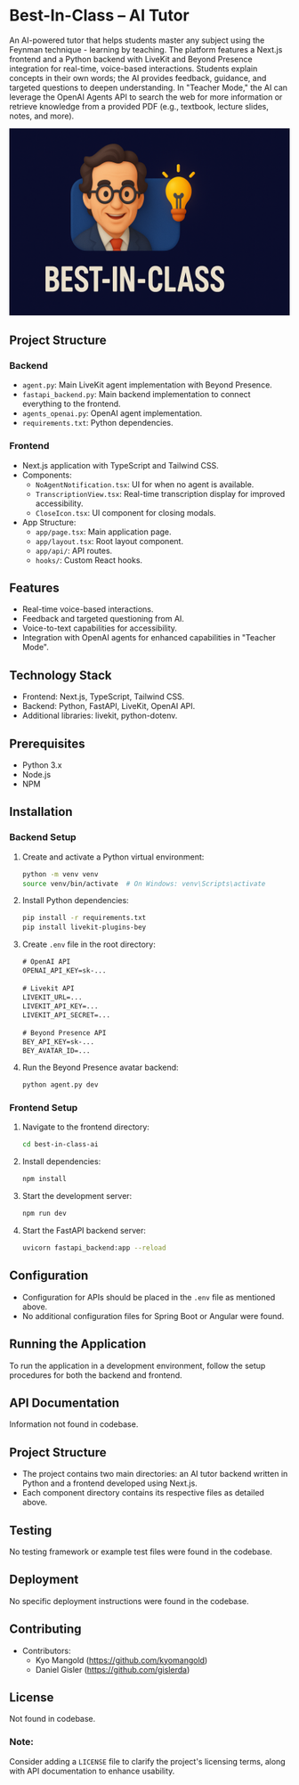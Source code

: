 # Best-In-Class – AI Tutor

An AI-powered tutor that helps students master any subject using the Feynman technique - learning by teaching. The platform features a Next.js frontend and a Python backend with LiveKit and Beyond Presence integration for real-time, voice-based interactions. Students explain concepts in their own words; the AI provides feedback, guidance, and targeted questions to deepen understanding. In "Teacher Mode," the AI can leverage the OpenAI Agents API to search the web for more information or retrieve knowledge from a provided PDF (e.g., textbook, lecture slides, notes, and more).

![Best-In-Class - AI Tutor Screenshot](./best_in_class_ai_feynman.png)

## Project Structure

### Backend
- `agent.py`: Main LiveKit agent implementation with Beyond Presence.
- `fastapi_backend.py`: Main backend implementation to connect everything to the frontend.
- `agents_openai.py`: OpenAI agent implementation.
- `requirements.txt`: Python dependencies.

### Frontend
- Next.js application with TypeScript and Tailwind CSS.
- Components:
  - `NoAgentNotification.tsx`: UI for when no agent is available.
  - `TranscriptionView.tsx`: Real-time transcription display for improved accessibility.
  - `CloseIcon.tsx`: UI component for closing modals.
- App Structure:
  - `app/page.tsx`: Main application page.
  - `app/layout.tsx`: Root layout component.
  - `app/api/`: API routes.
  - `hooks/`: Custom React hooks.

## Features
- Real-time voice-based interactions.
- Feedback and targeted questioning from AI.
- Voice-to-text capabilities for accessibility.
- Integration with OpenAI agents for enhanced capabilities in "Teacher Mode".

## Technology Stack
- Frontend: Next.js, TypeScript, Tailwind CSS.
- Backend: Python, FastAPI, LiveKit, OpenAI API.
- Additional libraries: livekit, python-dotenv.

## Prerequisites
- Python 3.x
- Node.js
- NPM

## Installation

### Backend Setup
1. Create and activate a Python virtual environment:
    ```bash
    python -m venv venv
    source venv/bin/activate  # On Windows: venv\Scripts\activate
    ```

2. Install Python dependencies:
    ```bash
    pip install -r requirements.txt
    pip install livekit-plugins-bey
    ```

3. Create `.env` file in the root directory:
    ```env
    # OpenAI API  
    OPENAI_API_KEY=sk-...

    # Livekit API  
    LIVEKIT_URL=...
    LIVEKIT_API_KEY=...
    LIVEKIT_API_SECRET=...

    # Beyond Presence API
    BEY_API_KEY=sk-...
    BEY_AVATAR_ID=...
    ```

4. Run the Beyond Presence avatar backend:
    ```bash
    python agent.py dev
    ```

### Frontend Setup
1. Navigate to the frontend directory:
    ```bash
    cd best-in-class-ai
    ```

2. Install dependencies:
    ```bash
    npm install
    ```

3. Start the development server:
    ```bash
    npm run dev
    ```

4. Start the FastAPI backend server:
    ```bash
    uvicorn fastapi_backend:app --reload
    ```

## Configuration
- Configuration for APIs should be placed in the `.env` file as mentioned above.
- No additional configuration files for Spring Boot or Angular were found.

## Running the Application
To run the application in a development environment, follow the setup procedures for both the backend and frontend.

## API Documentation
Information not found in codebase.

## Project Structure
- The project contains two main directories: an AI tutor backend written in Python and a frontend developed using Next.js.
- Each component directory contains its respective files as detailed above.

## Testing
No testing framework or example test files were found in the codebase.

## Deployment
No specific deployment instructions were found in the codebase.

## Contributing
- Contributors:
  - Kyo Mangold (https://github.com/kyomangold)
  - Daniel Gisler (https://github.com/gislerda)

## License
Not found in codebase. 

### Note:
Consider adding a `LICENSE` file to clarify the project's licensing terms, along with API documentation to enhance usability.